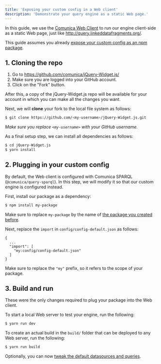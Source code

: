 ```yaml
---
title: 'Exposing your custom config in a Web client'
description: 'Demonstrate your query engine as a static Web page.'
---
```


In this guide, we use the [Comunica Web Client](https://github.com/comunica/jQuery-Widget.js)
to run our engine client-side as a static Web page,
just like http://query.linkeddatafragments.org/.

This guide assumes you already [expose your custom config as an npm package](/docs/modify/getting_started/custom_init/).

## 1. Cloning the repo

1. Go to https://github.com/comunica/jQuery-Widget.js/
2. Make sure you are logged into your GitHub account.
3. Click on the "Fork" button.

After this, a copy of the jQuery-Widget.js repo will be available for your account
in which you can make all the changes you want.

Next, we will **clone** your fork to the local file system as follows: 
```bash
$ git clone https://github.com/<my-username>/jQuery-Widget.js.git
```
_Make sure you replace `<my-username>` with your GitHub username._

As a final setup step, we can install all dependencies as follows:
```bash
$ cd jQuery-Widget.js
$ yarn install
```

## 2. Plugging in your custom config

By default, the Web client is configured with Comunica SPARQL (`@comunica/query-sparql`).
In this step, we will modify it so that our custom engine is configured instead.

First, install our package as a dependency:
```bash
$ npm install my-package
```
Make sure to replace `my-package` by the name of [the package you created before](/docs/modify/getting_started/custom_init/).

Next, replace the `import` in `config/config-default.json` as follows:
```text
{
  ...
  "import": [
    "my:config/config-default.json"
  ]
}
```
Make sure to replace the `"my"` prefix, so it refers to the scope of your package.

## 3. Build and run

These were the only changes required to plug your package into the Web client.

To start a local Web server to test your engine, run the following:
```bash
$ yarn run dev
```

To create an actual build in the `build/` folder that can be deployed to any Web server, run the following:
```bash
$ yarn run build
```

Optionally, you can now [tweak the default datasources and queries](https://github.com/comunica/jQuery-Widget.js#readme). 
